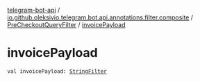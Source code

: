 [telegram-bot-api](../../index.md) / [io.github.oleksivio.telegram.bot.api.annotations.filter.composite](../index.md) / [PreCheckoutQueryFilter](index.md) / [invoicePayload](./invoice-payload.md)

# invoicePayload

`val invoicePayload: `[`StringFilter`](../../io.github.oleksivio.telegram.bot.api.annotations.filter.primitive/-string-filter/index.md)